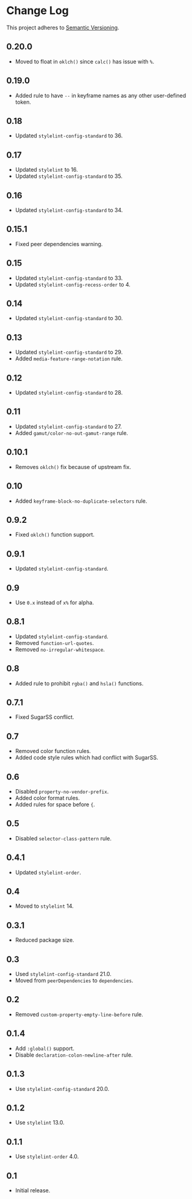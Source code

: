 # Change Log
This project adheres to [Semantic Versioning](http://semver.org/).

## 0.20.0
* Moved to float in `oklch()` since `calc()` has issue with `%`.

## 0.19.0
* Added rule to have `--` in keyframe names as any other user-defined token.

## 0.18
* Updated `stylelint-config-standard` to 36.

## 0.17
* Updated `stylelint` to 16.
* Updated `stylelint-config-standard` to 35.

## 0.16
* Updated `stylelint-config-standard` to 34.

## 0.15.1
* Fixed peer dependencies warning.

## 0.15
* Updated `stylelint-config-standard` to 33.
* Updated `stylelint-config-recess-order` to 4.

## 0.14
* Updated `stylelint-config-standard` to 30.

## 0.13
* Updated `stylelint-config-standard` to 29.
* Added `media-feature-range-notation` rule.

## 0.12
* Updated `stylelint-config-standard` to 28.

## 0.11
* Updated `stylelint-config-standard` to 27.
* Added `gamut/color-no-out-gamut-range` rule.

## 0.10.1
* Removes `oklch()` fix because of upstream fix.

## 0.10
* Added `keyframe-block-no-duplicate-selectors` rule.

## 0.9.2
* Fixed `oklch()` function support.

## 0.9.1
* Updated `stylelint-config-standard`.

## 0.9
* Use `0.x` instead of `x%` for alpha.

## 0.8.1
* Updated `stylelint-config-standard`.
* Removed `function-url-quotes`.
* Removed `no-irregular-whitespace`.

## 0.8
* Added rule to prohibit `rgba()` and `hsla()` functions.

## 0.7.1
* Fixed SugarSS conflict.

## 0.7
* Removed color function rules.
* Added code style rules which had conflict with SugarSS.

## 0.6
* Disabled `property-no-vendor-prefix`.
* Added color format rules.
* Added rules for space before `{`.

## 0.5
* Disabled `selector-class-pattern` rule.

## 0.4.1
* Updated `stylelint-order`.

## 0.4
* Moved to `stylelint` 14.

## 0.3.1
* Reduced package size.

## 0.3
* Used `stylelint-config-standard` 21.0.
* Moved from `peerDependencies` to `dependencies`.

## 0.2
* Removed `custom-property-empty-line-before` rule.

## 0.1.4
* Add `:global()` support.
* Disable `declaration-colon-newline-after` rule.

## 0.1.3
* Use `stylelint-config-standard` 20.0.

## 0.1.2
* Use `stylelint` 13.0.

## 0.1.1
* Use `stylelint-order` 4.0.

## 0.1
* Initial release.

